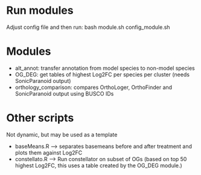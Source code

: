 # Run modules 
Adjust config file and then run:
bash module.sh config_module.sh

# Modules
* alt_annot: transfer annotation from model species to non-model species
* OG_DEG: get tables of highest Log2FC per species per cluster (needs SonicParanoid output)
* orthology_comparison: compares OrthoLoger, OrthoFinder and SonicParanoid output using BUSCO IDs

# Other scripts
Not dynamic, but may be used as a template 
* baseMeans.R --> separates basemeans before and after treatment and plots them against Log2FC 
* constellato.R --> Run constellator on subset of OGs (based on top 50 highest Log2FC, this uses a table created by the OG_DEG module.)
